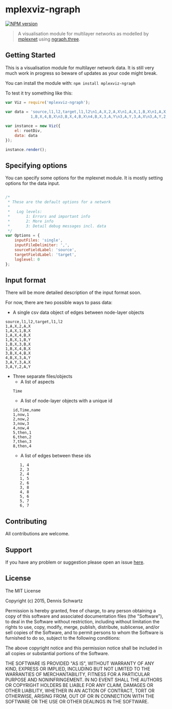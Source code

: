 # mplexviz-ngraph

[![NPM version](http://img.shields.io/npm/v/mplexviz-ngraph.svg)](https://www.npmjs.org/package/mplexviz-ngraph) 

>  A visualisation module for multilayer networks as modelled by [mplexnet](https://github.com/DennisSchwartz/mplexnet)
 using [ngraph.three](https://github.com/anvaka/ngraph.three).

## Getting Started
This is a visualisation module for multilayer network data. It is still very much work in progress so beware 
of updates  as your code might break.

You can install the module with: `npm install mplexviz-ngraph`

To test it try something like this:

```javascript
var Viz = require('mplexviz-ngraph');

var data = 'source,l1,l2,target,l1,l2\n1,A,X,2,A,X\n1,A,X,1,B,X\n1,A,X,4,B,X\n1,B,X,1,B,Y\n1,B,X,3,B,X\n\
           1,B,X,4,B,X\n3,B,X,4,B,X\n4,B,X,3,A,Y\n3,A,Y,3,A,X\n3,A,Y,2,A,Y';
           
var instance = new Viz({
    el: rootDiv,
    data: data
});

instance.render();

```

## Specifying options

You can specify some options for the mplexnet module. It is mostly setting options for the data input. 

```javascript

/*
 * These are the default options for a network
 *
 *   Log levels:
 *       1: Errors and important info
 *       2: More info
 *       3: Detail debug messages incl. data
 */
var Options = {
    inputFiles: 'single',
    inputFileDelimiter: ',',
    sourceFieldLabel: 'source',
    targetFieldLabel: 'target',
    loglevel: 0
};

```

## Input format

There will be more detailed description of the input format soon.

For now, there are two possible ways to pass data:

* A single csv data object of edges between node-layer objects
```
source,l1,l2,target,l1,l2
1,A,X,2,A,X
1,A,X,1,B,X
1,A,X,4,B,X
1,B,X,1,B,Y
1,B,X,3,B,X
1,B,X,4,B,X
3,B,X,4,B,X
4,B,X,3,A,Y
3,A,Y,3,A,X
3,A,Y,2,A,Y
```
* Three separate files/objects 
    * A list of aspects
    ```
    Time
    ```
    * A list of node-layer objects with a unique id
    ```
    id,Time,name
    1,now,1
    2,now,2
    3,now,3
    4,now,4
    5,then,1
    6,then,2
    7,then,3
    8,then,4
    ```
    * A list of edges between these ids
    ```source, target
       1, 4
       2, 3
       2, 4
       1, 5
       2, 6
       3, 8
       4, 8
       5, 6
       5, 7
       6, 7
     ```


## Contributing

All contributions are welcome.

## Support

If you have any problem or suggestion please open an issue [here](https://github.com/DennisSchwartz/mplexviz-ngraph/issues).

## License 

The MIT License

Copyright (c) 2015, Dennis Schwartz

Permission is hereby granted, free of charge, to any person
obtaining a copy of this software and associated documentation
files (the "Software"), to deal in the Software without
restriction, including without limitation the rights to use,
copy, modify, merge, publish, distribute, sublicense, and/or sell
copies of the Software, and to permit persons to whom the
Software is furnished to do so, subject to the following
conditions:

The above copyright notice and this permission notice shall be
included in all copies or substantial portions of the Software.

THE SOFTWARE IS PROVIDED "AS IS", WITHOUT WARRANTY OF ANY KIND,
EXPRESS OR IMPLIED, INCLUDING BUT NOT LIMITED TO THE WARRANTIES
OF MERCHANTABILITY, FITNESS FOR A PARTICULAR PURPOSE AND
NONINFRINGEMENT. IN NO EVENT SHALL THE AUTHORS OR COPYRIGHT
HOLDERS BE LIABLE FOR ANY CLAIM, DAMAGES OR OTHER LIABILITY,
WHETHER IN AN ACTION OF CONTRACT, TORT OR OTHERWISE, ARISING
FROM, OUT OF OR IN CONNECTION WITH THE SOFTWARE OR THE USE OR
OTHER DEALINGS IN THE SOFTWARE.
